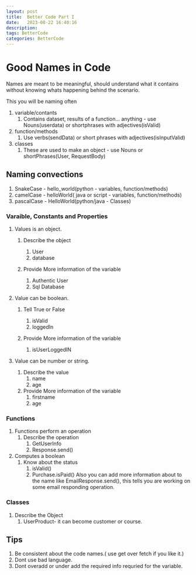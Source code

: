 ```yaml
---
layout: post
title:  Better Code Part I
date:   2023-08-22 16:40:16
description: 
tags: BetterCode
categories: BetterCode
---
```


# Good Names in Code

Names are meant to be meaningful, should understand what it contains without knowing whats happening behind the scenario.


This you will be naming often
1. variable/contants
    1. Contains dataset, results of a function... anything - use Nouns(userdata) or shortphrases with adjectives(isValid)
2. function/methods
    1. Use verbs(sendData) or short phrases with adjectives(isInputValid)
3. classes
    1. These are used to make an object - use Nouns or shortPhrases(User, RequestBody)


## Naming convections
1. SnakeCase - hello_world(python - variables, function/methods)
2. camelCase - helloWorld( java or script - variables, function/methods)
3. pascalCase - HelloWorld(python/java - Classes)


### Varaible, Constants and Properties
1. Values is an object.
    1. Describe the object 
        1. User
        2. database

    2. Provide More information of the variable
        1. Authentic User
        2. Sql Database

2. Value can be boolean.
    1. Tell True or False
        1. isValid
        2. loggedIn

    2. Provide More information of the variable
        1. isUserLoggedIN

3. Value can be number or string.
    1. Describe the value
        1. name
        2. age
    2. Provide More information of the variable
        1. firstname
        2. age

### Functions
1. Functions perform an operation
    1. Describe the operation
        1. GetUserInfo
        2. Response.send()
2. Computes a boolean
    1. Know about the status
        1. isValid()
        2. Purchase.isPaid()
Also you can add more information about to the name like EmailResponse.send(), this tells you are working on some email responding operation.

### Classes
1. Describe the Object
    1. UserProduct- it can become customer or course.


## Tips
1. Be consistent about the code names.( use get over fetch if you like it.)
2. Dont use bad language.
3. Dont overadd or under add the required info requried for the variable.



